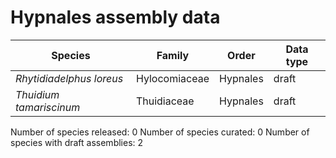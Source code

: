 # Hypnales assembly data

| Species | Family | Order | Data type |
| -- | --- | --- | --- |
| *Rhytidiadelphus loreus* | Hylocomiaceae | Hypnales | draft |
| *Thuidium tamariscinum* | Thuidiaceae | Hypnales | draft |

Number of species released: 0
Number of species curated: 0
Number of species with draft assemblies: 2

